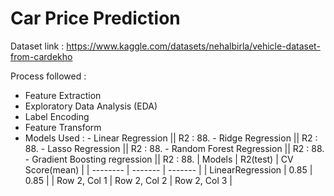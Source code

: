 # Car Price Prediction

Dataset link : https://www.kaggle.com/datasets/nehalbirla/vehicle-dataset-from-cardekho

Process followed :
- Feature Extraction
- Exploratory Data Analysis (EDA)
- Label Encoding
- Feature Transform
- Models Used :
      - Linear Regression || R2 : 88.
      - Ridge Regression  || R2 : 88.
      - Lasso Regression  || R2 : 88.
      - Random Forest Regression  || R2 : 88.
      - Gradient Boosting regression  || R2 : 88.
  |  Models | R2(test) | CV Score(mean) |
| -------- | -------  | -------  |
| LinearRegression | 0.85 | 0.85 |
| Row 2, Col 1 | Row 2, Col 2 | Row 2, Col 3 |
